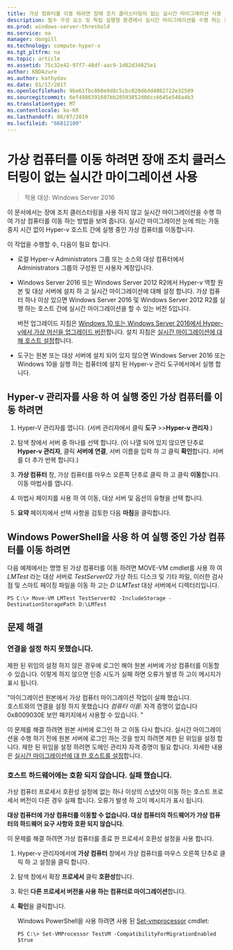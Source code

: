 ```yaml
---
title: 가상 컴퓨터를 이동 하려면 장애 조치 클러스터링이 없는 실시간 마이그레이션 사용
description: 필수 구성 요소 및 독립 실행형 환경에서 실시간 마이그레이션을 수행 하는 것에 대 한 지침을 제공 합니다.
ms.prod: windows-server-threshold
ms.service: na
manager: dongill
ms.technology: compute-hyper-v
ms.tgt_pltfrm: na
ms.topic: article
ms.assetid: 75c32e42-97f7-48df-aac9-1d82d34825e1
author: KBDAzure
ms.author: kathydav
ms.date: 01/17/2017
ms.openlocfilehash: 9be61fbc860e9d8c5cbc020d6dd4082722e32509
ms.sourcegitcommit: 6ef4986391607bb28593852d06cc6645e548a4b3
ms.translationtype: MT
ms.contentlocale: ko-KR
ms.lasthandoff: 06/07/2019
ms.locfileid: "66812100"
---
```

# <a name="use-live-migration-without-failover-clustering-to-move-a-virtual-machine"></a>가상 컴퓨터를 이동 하려면 장애 조치 클러스터링이 없는 실시간 마이그레이션 사용

>적용 대상: Windows Server 2016

이 문서에서는 장애 조치 클러스터링을 사용 하지 않고 실시간 마이그레이션을 수행 하 여 가상 컴퓨터를 이동 하는 방법을 보여 줍니다. 실시간 마이그레이션 눈에 띄는 가동 중지 시간 없이 Hyper-v 호스트 간에 실행 중인 가상 컴퓨터를 이동합니다.   
  
이 작업을 수행할 수, 다음이 필요 합니다.   

- 로컬 Hyper-v Administrators 그룹 또는 소스와 대상 컴퓨터에서 Administrators 그룹의 구성원 인 사용자 계정입니다. 
  
- Windows Server 2016 또는 Windows Server 2012 R2에서 Hyper-v 역할 원본 및 대상 서버에 설치 하 고 실시간 마이그레이션에 대해 설정 합니다. 가상 컴퓨터 하나 이상 있으면 Windows Server 2016 및 Windows Server 2012 R2를 실행 하는 호스트 간에 실시간 마이그레이션을 할 수 있는 버전 5입니다.

    버전 업그레이드 지침은 [Windows 10 또는 Windows Server 2016에서 Hyper-v에서 가상 머신을 업그레이드 버전](../deploy/Upgrade-virtual-machine-version-in-Hyper-V-on-Windows-or-Windows-Server.md)합니다. 설치 지침은 [실시간 마이그레이션에 대해 호스트 설정](../deploy/Set-up-hosts-for-live-migration-without-Failover-Clustering.md)합니다.

- 도구는 원본 또는 대상 서버에 설치 되어 있지 않으면 Windows Server 2016 또는 Windows 10을 실행 하는 컴퓨터에 설치 된 Hyper-v 관리 도구에서에서 실행 합니다.  
   
## <a name="use-hyper-v-manager-to-move-a-running-virtual-machine"></a>Hyper-v 관리자를 사용 하 여 실행 중인 가상 컴퓨터를 이동 하려면  
  
1.  Hyper-V 관리자를 엽니다. (서버 관리자에서 클릭 **도구** >>**Hyper-v 관리자**.)  
  
2.  탐색 창에서 서버 중 하나를 선택 합니다. (이 나열 되어 있지 않으면 단추로 **Hyper-v 관리자**, 클릭 **서버에 연결**, 서버 이름을 입력 하 고 클릭 **확인**합니다. 서버를 더 추가 반복 합니다.)  
  
3.  **가상 컴퓨터** 창, 가상 컴퓨터를 마우스 오른쪽 단추로 클릭 하 고 클릭 **이동**합니다. 이동 마법사를 엽니다. 
  
4.  마법사 페이지를 사용 하 여 이동, 대상 서버 및 옵션의 유형을 선택 합니다.
  
5.  **요약** 페이지에서 선택 사항을 검토한 다음 **마침**을 클릭합니다.  

## <a name="use-windows-powershell-to-move-a-running-virtual-machine"></a>Windows PowerShell을 사용 하 여 실행 중인 가상 컴퓨터를 이동 하려면
  
다음 예제에서는 명명 된 가상 컴퓨터를 이동 하려면 MOVE-VM cmdlet를 사용 하 여 *LMTest* 라는 대상 서버로 *TestServer02* 가상 하드 디스크 및 기타 파일, 이러한 검사점 및 스마트 페이징 파일을 이동 하 고는 *D:\LMTest* 대상 서버에서 디렉터리입니다.  
  
```  
PS C:\> Move-VM LMTest TestServer02 -IncludeStorage -DestinationStoragePath D:\LMTest  
```  
  
## <a name="troubleshooting"></a>문제 해결

### <a name="failed-to-establish-a-connection"></a>연결을 설정 하지 못했습니다. 

제한 된 위임의 설정 하지 않은 경우에 로그인 해야 원본 서버에 가상 컴퓨터를 이동할 수 있습니다. 이렇게 하지 않으면 인증 시도가 실패 하면 오류가 발생 하 고이 메시지가 표시 됩니다.  
  
"마이그레이션 원본에서 가상 컴퓨터 마이그레이션 작업이 실패 했습니다.  
호스트와의 연결을 설정 하지 못했습니다 *컴퓨터 이름*: 자격 증명이 없습니다 0x8009030E 보안 패키지에서 사용할 수 있습니다. "
  
 이 문제를 해결 하려면 원본 서버에 로그인 하 고 이동 다시 합니다. 실시간 마이그레이션을 수행 하기 전에 원본 서버에 로그인 하는 것을 방지 하려면 제한 된 위임을 설정 합니다. 제한 된 위임을 설정 하려면 도메인 관리자 자격 증명이 필요 합니다. 자세한 내용은 [실시간 마이그레이션에 대 한 호스트를 설정](../deploy/Set-up-hosts-for-live-migration-without-Failover-Clustering.md)합니다. 
 
 ### <a name="failed-because-the-host-hardware-isnt-compatible"></a>호스트 하드웨어에는 호환 되지 않습니다. 실패 했습니다.
 
 가상 컴퓨터 프로세서 호환성 설정에 없는 하나 이상의 스냅샷이 이동 하는 호스트 프로세서 버전이 다른 경우 실패 합니다. 오류가 발생 하 고이 메시지가 표시 됩니다.
 
**대상 컴퓨터에 가상 컴퓨터를 이동할 수 없습니다. 대상 컴퓨터의 하드웨어가 가상 컴퓨터의 하드웨어 요구 사항와 호환 되지 않습니다.**
 
 이 문제를 해결 하려면 가상 컴퓨터를 종료 한 프로세서 호환성 설정을 사용 합니다.
 
1. Hyper-v 관리자에서에 **가상 컴퓨터** 창에서 가상 컴퓨터를 마우스 오른쪽 단추로 클릭 하 고 설정을 클릭 합니다.
2. 탐색 창에서 확장 **프로세서** 클릭 **호환성**합니다.
3. 확인 **다른 프로세서 버전을 사용 하는 컴퓨터로 마이그레이션**합니다.
4. **확인**을 클릭합니다.
 
   Windows PowerShell을 사용 하려면 사용 된 [Set-vmprocessor](https://technet.microsoft.com/library/hh848533.aspx) cmdlet:
 
   ```
   PS C:\> Set-VMProcessor TestVM -CompatibilityForMigrationEnabled $true
   ```